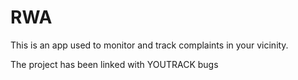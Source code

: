 # RWA
This is an app used to monitor and track complaints in your vicinity.

The project has been linked with YOUTRACK bugs